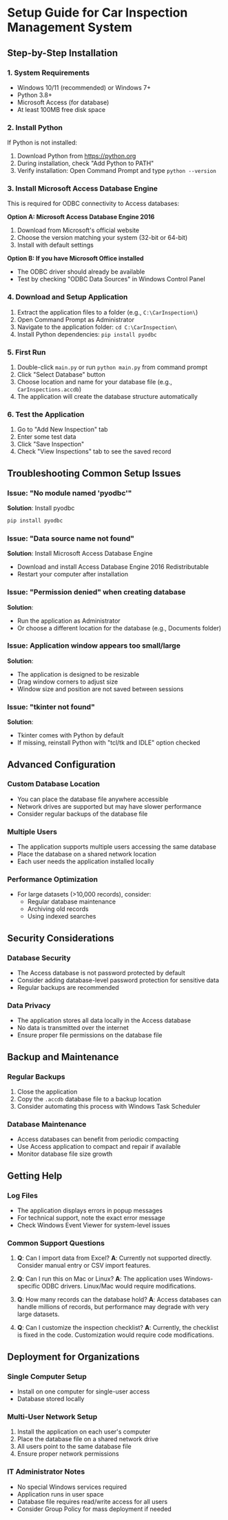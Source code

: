 
# Setup Guide for Car Inspection Management System

## Step-by-Step Installation

### 1. System Requirements
- Windows 10/11 (recommended) or Windows 7+
- Python 3.8+
- Microsoft Access (for database)
- At least 100MB free disk space

### 2. Install Python
If Python is not installed:
1. Download Python from https://python.org
2. During installation, check "Add Python to PATH"
3. Verify installation: Open Command Prompt and type `python --version`

### 3. Install Microsoft Access Database Engine
This is required for ODBC connectivity to Access databases:

**Option A: Microsoft Access Database Engine 2016**
1. Download from Microsoft's official website
2. Choose the version matching your system (32-bit or 64-bit)
3. Install with default settings

**Option B: If you have Microsoft Office installed**
- The ODBC driver should already be available
- Test by checking "ODBC Data Sources" in Windows Control Panel

### 4. Download and Setup Application
1. Extract the application files to a folder (e.g., `C:\CarInspection\`)
2. Open Command Prompt as Administrator
3. Navigate to the application folder: `cd C:\CarInspection\`
4. Install Python dependencies: `pip install pyodbc`

### 5. First Run
1. Double-click `main.py` or run `python main.py` from command prompt
2. Click "Select Database" button
3. Choose location and name for your database file (e.g., `CarInspections.accdb`)
4. The application will create the database structure automatically

### 6. Test the Application
1. Go to "Add New Inspection" tab
2. Enter some test data
3. Click "Save Inspection"
4. Check "View Inspections" tab to see the saved record

## Troubleshooting Common Setup Issues

### Issue: "No module named 'pyodbc'"
**Solution**: Install pyodbc
```bash
pip install pyodbc
```

### Issue: "Data source name not found"
**Solution**: Install Microsoft Access Database Engine
- Download and install Access Database Engine 2016 Redistributable
- Restart your computer after installation

### Issue: "Permission denied" when creating database
**Solution**: 
- Run the application as Administrator
- Or choose a different location for the database (e.g., Documents folder)

### Issue: Application window appears too small/large
**Solution**: 
- The application is designed to be resizable
- Drag window corners to adjust size
- Window size and position are not saved between sessions

### Issue: "tkinter not found"
**Solution**: 
- Tkinter comes with Python by default
- If missing, reinstall Python with "tcl/tk and IDLE" option checked

## Advanced Configuration

### Custom Database Location
- You can place the database file anywhere accessible
- Network drives are supported but may have slower performance
- Consider regular backups of the database file

### Multiple Users
- The application supports multiple users accessing the same database
- Place the database on a shared network location
- Each user needs the application installed locally

### Performance Optimization
- For large datasets (>10,000 records), consider:
  - Regular database maintenance
  - Archiving old records
  - Using indexed searches

## Security Considerations

### Database Security
- The Access database is not password protected by default
- Consider adding database-level password protection for sensitive data
- Regular backups are recommended

### Data Privacy
- The application stores all data locally in the Access database
- No data is transmitted over the internet
- Ensure proper file permissions on the database file

## Backup and Maintenance

### Regular Backups
1. Close the application
2. Copy the `.accdb` database file to a backup location
3. Consider automating this process with Windows Task Scheduler

### Database Maintenance
- Access databases can benefit from periodic compacting
- Use Access application to compact and repair if available
- Monitor database file size growth

## Getting Help

### Log Files
- The application displays errors in popup messages
- For technical support, note the exact error message
- Check Windows Event Viewer for system-level issues

### Common Support Questions
1. **Q**: Can I import data from Excel?
   **A**: Currently not supported directly. Consider manual entry or CSV import features.

2. **Q**: Can I run this on Mac or Linux?
   **A**: The application uses Windows-specific ODBC drivers. Linux/Mac would require modifications.

3. **Q**: How many records can the database hold?
   **A**: Access databases can handle millions of records, but performance may degrade with very large datasets.

4. **Q**: Can I customize the inspection checklist?
   **A**: Currently, the checklist is fixed in the code. Customization would require code modifications.

## Deployment for Organizations

### Single Computer Setup
- Install on one computer for single-user access
- Database stored locally

### Multi-User Network Setup
1. Install the application on each user's computer
2. Place the database file on a shared network drive
3. All users point to the same database file
4. Ensure proper network permissions

### IT Administrator Notes
- No special Windows services required
- Application runs in user space
- Database file requires read/write access for all users
- Consider Group Policy for mass deployment if needed
